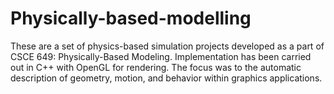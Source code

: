 # Physically-based-modelling
These are a set of physics-based simulation projects developed as a part of CSCE 649: Physically-Based Modeling.
Implementation has been carried out in C++ with OpenGL for rendering.
The focus was to the automatic description of geometry, motion, and behavior within graphics applications.
